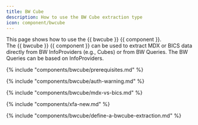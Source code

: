 ```yaml
---
title: BW Cube
description: How to use the BW Cube extraction type
icon: component/bwcube
---
```


This page shows how to use the {{ bwcube }} {{ component }}.<br>
The {{ bwcube }} {{ component }} can be used to extract MDX or BICS data directly from BW InfoProviders (e.g., Cubes) or from BW Queries. 
The BW Queries can be based on InfoProviders.


{% include "components/bwcube/prerequisites.md" %}

{% include "components/bwcube/auth-warning.md" %}

{% include "components/bwcube/mdx-vs-bics.md" %}

{% include "components/xfa-new.md"  %}

{% include "components/bwcube/define-a-bwcube-extraction.md" %}
